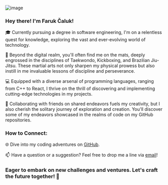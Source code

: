 ![image](https://github.com/FarukCaluk/FarukCaluk/assets/134332855/e7e68d04-ce97-4424-b06c-cb6694790f43)

### Hey there! I'm Faruk Čaluk!

🎓 Currently pursuing a degree in software engineering, I'm on a relentless quest for knowledge, exploring the vast and ever-evolving world of technology.

🥋 Beyond the digital realm, you'll often find me on the mats, deeply engrossed in the disciplines of Taekwondo, Kickboxing, and Brazilian Jiu-Jitsu. These martial arts not only sharpen my physical prowess but also instill in me invaluable lessons of discipline and perseverance.

💻 Equipped with a diverse arsenal of programming languages, ranging from C++ to React, I thrive on the thrill of discovering and implementing cutting-edge technologies in my projects.

🚀 Collaborating with friends on shared endeavors fuels my creativity, but I also cherish the solitary journey of exploration and creation. You'll discover some of my endeavors showcased in the realms of code on my GitHub repositories.

### How to Connect:

🌐 Dive into my coding adventures on [GitHub](https://github.com/FarukCaluk?tab=repositories).

📫 Have a question or a suggestion? Feel free to drop me a line via [email](farukcaluk12@gmail.com)!

### Eager to embark on new challenges and ventures. Let's craft the future together! 🚀
